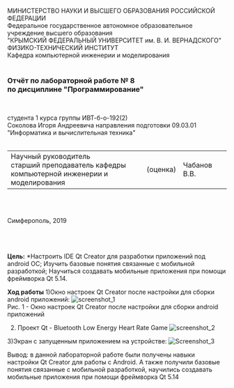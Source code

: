 МИНИСТЕРСТВО НАУКИ  И ВЫСШЕГО ОБРАЗОВАНИЯ РОССИЙСКОЙ ФЕДЕРАЦИИ  
Федеральное государственное автономное образовательное учреждение высшего образования  
"КРЫМСКИЙ ФЕДЕРАЛЬНЫЙ УНИВЕРСИТЕТ им. В. И. ВЕРНАДСКОГО"  
ФИЗИКО-ТЕХНИЧЕСКИЙ ИНСТИТУТ  
Кафедра компьютерной инженерии и моделирования
<br/><br/>

### Отчёт по лабораторной работе № 8<br/> по дисциплине "Программирование"
<br/>

студента 1 курса группы ИВТ-б-о-192(2)  
Соколова Игоря Андреевича 
направления подготовки 09.03.01 "Информатика и вычислительная техника"  
<br/>

<table>
<tr><td>Научный руководитель<br/> старший преподаватель кафедры<br/> компьютерной инженерии и моделирования</td>
<td>(оценка)</td>
<td>Чабанов В.В.</td>
</tr>
</table>
<br/><br/>

Симферополь, 2019

<br/><br/><br/>**Цель:** 
*Настроить IDE Qt Creator для разработки приложений под android ОС;
Изучить базовые понятия связанные с мобильной разработкой;
Научиться создавать мобильные приложения при помощи фреймворка Qt 5.14.

**Ход работы**
 1)Окно настроек Qt Creator после настройки для сборки android приложений: 
 ![screenshot_1](https://sun9-56.userapi.com/27MQLY0zQnV4osjOfT3W_UzF3znI0a_bil0F3Q/AeZmLKMT8Zo.jpg)<br> Рис. 1 - Окно настроек Qt Creator после настройки для сборки android приложений <br>
 
 2) Проект Qt - Bluetooth Low Energy Heart Rate Game 
 ![screenshot_2](https://sun9-14.userapi.com/WF1qUN0N8dZcmhC_IDBaFw_BrgeYXxdsJauZfA/-oo-rUd_0eE.jpg)
 
 3)Экран с запущенным  приложением на устройстве:
 ![Screenshot_3](https://sun9-21.userapi.com/dk-rLgN0nz-71J3jeuobtZtbwdOyEuP-bfoqcg/343IdX_NPfQ.jpg)
 
 Вывод: в данной лабораторной работе были получены навыки настройки Qt Creator для работы с Android. А также получили базовые понятия связанные с мобильной разработкой, научились создавать мобильные приложения при помощи фреймворка Qt 5.14

